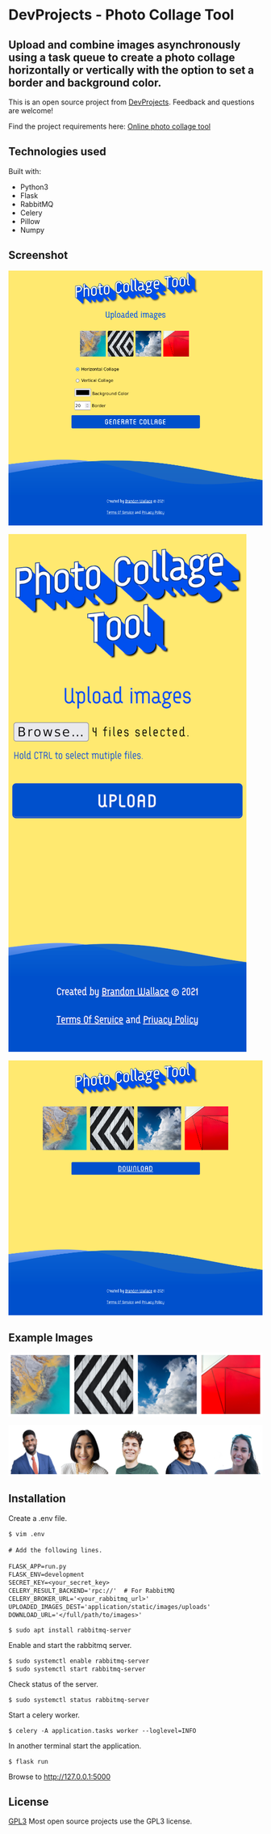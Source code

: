 # DevProjects - Photo Collage Tool

## Upload and combine images asynchronously using a task queue to create a photo collage horizontally or vertically with the option to set a border and background color. 

This is an open source project from [DevProjects](http://www.codementor.io/projects). Feedback and questions are welcome!

Find the project requirements here: [Online photo collage tool](https://www.codementor.io/projects/web/online-photo-collage-tool-atx32mwend)

## Technologies used

Built with:

* Python3 
* Flask 
* RabbitMQ 
* Celery 
* Pillow 
* Numpy

## Screenshot 

![screenshot 1](screenshot1.png)

![screenshot 2](screenshot2.png)

![screenshot 3](screenshot3.png)

## Example Images 

![example image 1](collage_20211008-032021.png)

![example image 2](collage_20211008-040629.png)

## Installation

Create a .env file.
```
$ vim .env

# Add the following lines.

FLASK_APP=run.py
FLASK_ENV=development
SECRET_KEY=<your_secret_key>
CELERY_RESULT_BACKEND='rpc://'  # For RabbitMQ
CELERY_BROKER_URL='<your_rabbitmq_url>'
UPLOADED_IMAGES_DEST='application/static/images/uploads'
DOWNLOAD_URL='</full/path/to/images>'
```

```
$ sudo apt install rabbitmq-server
```

Enable and start the rabbitmq server.

```
$ sudo systemctl enable rabbitmq-server
$ sudo systemctl start rabbitmq-server
```

Check status of the server.

```
$ sudo systemctl status rabbitmq-server
```

Start a celery worker.

```
$ celery -A application.tasks worker --loglevel=INFO
```

In another terminal start the application.

```
$ flask run
```

Browse to http://127.0.0.1:5000


## License

[GPL3](https://choosealicense.com/licenses/gpl-3.0/)
Most open source projects use the GPL3 license.
